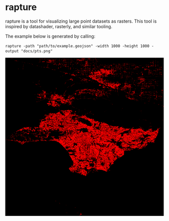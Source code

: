 # rapture

rapture is a tool for visualizing large point datasets as rasters. This tool is inspired by datashader, rasterly, and similar tooling.


The example below is generated by calling:
```
rapture -path "path/to/example.geojson" -width 1000 -height 1000 -output "docs/pts.png"
```

![](docs/pts.png)